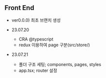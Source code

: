 ## Front End

- ver0.0.0) 최초 브랜치 생성

- 23.07.20
  - CRA @typescript
  - redux 이용하여 page 구분(src/store/)
- 23.07.21
  - 폴더 구조 세팅; components, pages, styles
  - app.tsx; router 설정